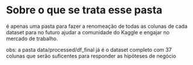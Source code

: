 # Sobre o que se trata esse pasta

é apenas uma pasta para fazer a renomeação de todas as colunas de cada dataset para no futuro ajudar a comunidade do Kaggle e engajar no mercado de trabalho.

obs: a pasta data/processed/df_final já é o dataset completo com 37 colunas que serão suficentes para responder as hipóteses de negócio
